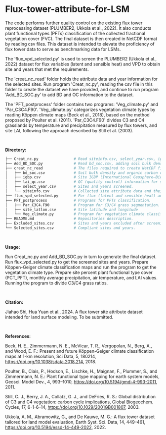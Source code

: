 # Flux-tower-attribute-for-LSM


The code performs further quality control on the existing flux tower reprocessing dataset (PLUMBER2, Ukkola et al., 2022). It also conducts plant functional types (PFTs) classification of the collected fractional vegetation cover (FVC). The final dataset is then created in NetCDF format by reading csv files. This dataset is intended to elevate the proficiency of flux tower data to serve as benchmarking data for LSMs.

The 'flux_vpd_selected.py' is used to screen the PLUMBER2 (Ukkola et al., 2022) dataset for flux variables (latent and sensible heat) and VPD to obtain site and years that met the requirements.

The 'creat_nc_read' folder holds the attribute data and year information for the selected sites. Run program 'Creat_nc.py', reading the csv file in this folder to create the dataset we have provided, and continue to run program 'Add_BD_SOC.py' to add BD and OC information to the dataset.

The 'PFT_postprocess' folder contains two programs: 'Veg_climate.py' and 'Par_C3C4.F90'. 'Veg_climate.py' categorizes vegetation climate types by reading Köppen climate maps (Beck et al., 2018), based on the method proposed by Poulter et al. (2011). 'Par_C3C4.F90' divides C3 and C4 grasslands by temperature and precipitation measured by flux towers, and site LAI, following the approach described by Still et al. (2003).


<br>

**Directory:**
```bash
├── Creat_nc.py                # Read siteinfo.csv, select_year.csv, igbp.csv and lai_qc.csv files to create NetCDF files.
├── Add_BD_SOC.py              # Read bd_soc.csv, adding soil bulk density and organic carbon concentration data to the NetCDF files.
├── creat_nc_read              # The files required to create NetCDF files. 
│   ├── bd_soc.csv             # Soil bulk density and organic carbon concentration, and their reference sources.
│   ├── igbp.csv               # Site IGBP (International Geosphere–Biosphere Programme) classifications. 
│   ├── lai_qc.csv             # QC (quality control) information for site LAI. 
│   ├── select_year.csv        # Sites and years screened.
│   └── siteinfo.csv           # Collected site attribute data and their reference sources.
├── flux_vpd_selected.py       # For flux (latent and sensible heat) and VPD (vapor pressure deficit) screening.
├── PFT_postprocess            # Programs for PFTs classification. 
│   ├── Par_C3C4.F90           # Program for C3/C4 grass segmentation.
│   ├── site_latlon.csv        # Site latitude and longitude
│   └── Veg_climate.py         # Program for vegetation climate classification.
├── README.md                  # Repositories description.
├── Excluded_sites.csv         # Sites and years excluded after screening and the reasons. 
└── Selected_sites.csv         # Compliant sites and years. 
```

<br>

**Usage:** 

Run Creat_nc.py and Add_BD_SOC.py in turn to generate the final dataset.
Run flux_vpd_selected.py to get the screened sites and years.
Prepare Köppen-Geiger climate classification maps and run the program to get the vegetation climate type.
Prepare site percent plant functional type cover (PCT_PFT), monthly average precipitation, air temperature, and LAI values. Running the program to divide C3/C4 grass ratios.

<br>

**Citation:**

Jiahao Shi, Hua Yuan et al., 2024. A flux tower site attribute dataset intended for land surface modeling. To be submitted.

<br>

**References:**

Beck, H. E., Zimmermann, N. E., McVicar, T. R., Vergopolan, N., Berg, A., and Wood, E. F.: Present and future Köppen-Geiger climate classification maps at 1-km resolution, Sci Data, 5, 180214, https://doi.org/10.1038/sdata.2018.214, 2018.

Poulter, B., Ciais, P., Hodson, E., Lischke, H., Maignan, F., Plummer, S., and Zimmermann, N. E.: Plant functional type mapping for earth system models, Geosci. Model Dev., 4, 993–1010, https://doi.org/10.5194/gmd-4-993-2011, 2011.

Still, C. J., Berry, J. A., Collatz, G. J., and DeFries, R. S.: Global distribution of C3 and C4 vegetation: carbon cycle implications, Global Biogeochem. Cycles, 17, 6-1-6–14, https://doi.org/10.1029/2001GB001807, 2003.

Ukkola, A. M., Abramowitz, G., and De Kauwe, M. G.: A flux tower dataset tailored for land model evaluation, Earth Syst. Sci. Data, 14, 449–461, https://doi.org/10.5194/essd-14-449-2022, 2022.
